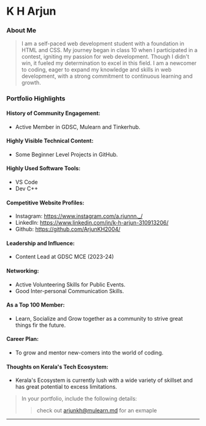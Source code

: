 # K H Arjun 

### About Me

> I am a self-paced web development student with a foundation in HTML and CSS.
> My journey began in class 10 when I participated in a contest, igniting my passion for web development.
> Though I didn't win, it fueled my determination to excel in this field.
> I am a newcomer to coding, eager to expand my knowledge and skills in web development, with a strong commitment to continuous learning and growth.


### Portfolio Highlights




#### History of Community Engagement:

-  Active Member in GDSC, Mulearn and Tinkerhub.

#### Highly Visible Technical Content:

- Some Beginner Level Projects in GitHub.

#### Highly Used Software Tools:

- VS Code
- Dev C++

#### Competitive Website Profiles:

- Instagram: https://www.instagram.com/a.rjunnn._/
- LinkedIn: https://www.linkedin.com/in/k-h-arjun-310913206/
- Github: https://github.com/ArjunKH2004/

#### Leadership and Influence:

- Content Lead at GDSC MCE (2023-24)

#### Networking:

- Active Volunteering Skills for Public Events.
- Good Inter-personal Communication Skills.

#### As a Top 100 Member:

- Learn, Socialize and Grow together as a community to strive great things fir the future.

#### Career Plan:

- To grow and mentor new-comers into the world of coding.

#### Thoughts on Kerala's Tech Ecosystem:

- Kerala's Ecosystem is currently lush with a wide variety of skillset and has great potential to excess limitations.


> In your portfolio, include the following details:
>> check out [arjunkh@mulearn.md](./profile/arjunkh@mulearn.md) for an exmaple

---
